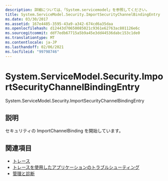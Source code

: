 ```yaml
---
description: 詳細については、「System.servicemodel」を参照してください。
title: System.ServiceModel.Security.ImportSecurityChannelBindingEntry
ms.date: 03/30/2017
ms.assetid: 167e4485-3595-43a9-a342-674cd6a35daa
ms.openlocfilehash: d12443d70650085021c9361e62763ac801126e6c
ms.sourcegitcommit: ddf7edb67715a5b9a45e3dd44536dabc153c1de0
ms.translationtype: MT
ms.contentlocale: ja-JP
ms.lasthandoff: 02/06/2021
ms.locfileid: "99798746"
---
```

# <a name="systemservicemodelsecurityimportsecuritychannelbindingentry"></a>System.ServiceModel.Security.ImportSecurityChannelBindingEntry

System.ServiceModel.Security.ImportSecurityChannelBindingEntry  
  
## <a name="description"></a>説明  

 セキュリティの ImportChannelBinding を開始しています。  
  
## <a name="see-also"></a>関連項目

- [トレース](index.md)
- [トレースを使用したアプリケーションのトラブルシューティング](using-tracing-to-troubleshoot-your-application.md)
- [管理と診断](../index.md)
